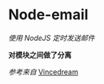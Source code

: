 # Node-email

_使用 NodeJS 定时发送邮件_

**对模块之间做了分离**

_参考来自_ [Vincedream](https://github.com/Vincedream/NodeMail.git)
